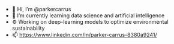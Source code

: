 - 👋 Hi, I’m @parkercarrus
- 🌱 I’m currently learning data science and artificial intelligence
- ⚙️ Working on deep-learning models to optimize environmental sustainability
- 📫 https://www.linkedin.com/in/parker-carrus-8380a9241/

<!---
parkercarrus/parkercarrus is a ✨ special ✨ repository because its `README.md` (this file) appears on your GitHub profile.
You can click the Preview link to take a look at your changes.
--->
